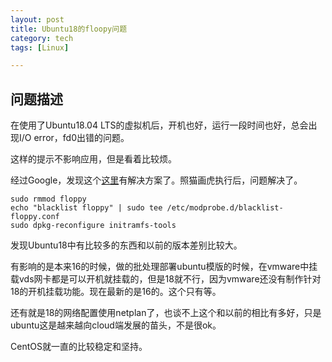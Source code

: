 ```yaml
---
layout: post
title: Ubuntu18的floopy问题
category: tech
tags: [Linux]

---
```


## 问题描述

在使用了Ubuntu18.04 LTS的虚拟机后，开机也好，运行一段时间也好，总会出现I/O error，fd0出错的问题。

这样的提示不影响应用，但是看着比较烦。

经过Google，发现这个[这里](https://askubuntu.com/questions/719058/blk-update-request-i-o-error-dev-fd0-sector-0/884026)有解决方案了。照猫画虎执行后，问题解决了。

```shell
sudo rmmod floppy
echo "blacklist floppy" | sudo tee /etc/modprobe.d/blacklist-floppy.conf
sudo dpkg-reconfigure initramfs-tools
```

发现Ubuntu18中有比较多的东西和以前的版本差别比较大。

有影响的是本来16的时候，做的批处理部署ubuntu模版的时候，在vmware中挂载vds网卡都是可以开机就挂载的，但是18就不行，因为vmware还没有制作针对18的开机挂载功能。现在最新的是16的。这个只有等。

还有就是18的网络配置使用netplan了，也谈不上这个和以前的相比有多好，只是ubuntu这是越来越向cloud端发展的苗头，不是很ok。

CentOS就一直的比较稳定和坚持。